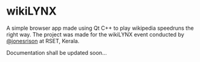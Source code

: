 # wikiLYNX 

A simple browser app made using Qt C++ to play wikipedia speedruns the right way. The project was made for the wikiLYNX event conducted by [@jonesrison](https://github.com/jonesrison/jonesrison) at RSET, Kerala. 


Documentation shall be updated soon... 
